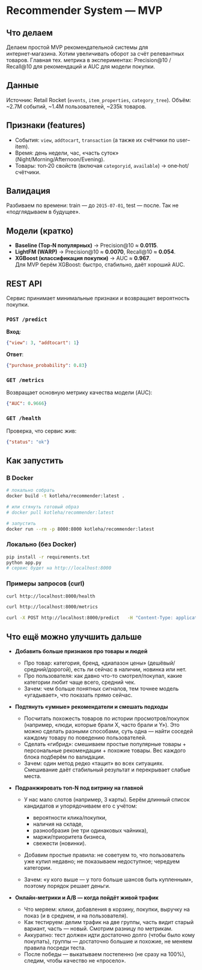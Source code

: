# Recommender System — MVP

## Что делаем
Делаем простой MVP рекомендательной системы для интернет‑магазина. Хотим увеличивать оборот за счёт релевантных товаров.
Главная тех. метрика в экспериментах: Precision@10 / Recall@10 для рекомендаций и AUC для модели покупки.

## Данные
Источник: Retail Rocket (`events`, `item_properties`, `category_tree`).
Объём: ~2.7M событий, ~1.4M пользователей, ~235k товаров.

## Признаки (features)
- События: `view`, `addtocart`, `transaction` (а также их счётчики по user–item).
- Время: день недели, час, «часть суток» (Night/Morning/Afternoon/Evening).
- Товары: топ‑20 свойств (включая `categoryid`, `available`) → one‑hot/счётчики.

## Валидация
Разбиваем по времени: train — до `2015‑07‑01`, test — после. Так не «подглядываем в будущее».

## Модели (кратко)
- **Baseline (Top‑N популярных)** → Precision@10 ≈ **0.0115**.  
- **LightFM (WARP)** → Precision@10 ≈ **0.0070**, Recall@10 ≈ **0.054**.  
- **XGBoost (классификация покупки)** → AUC ≈ **0.967**.  
Для MVP берём XGBoost: быстро, стабильно, даёт хороший AUC.

## REST API
Сервис принимает минимальные признаки и возвращает вероятность покупки.

### `POST /predict`
**Вход**:
```json
{"view": 3, "addtocart": 1}
```
**Ответ**:
```json
{"purchase_probability": 0.83}
```

### `GET /metrics`
Возвращает основную метрику качества модели (AUC):
```json
{"AUC": 0.9666}
```

### `GET /health`
Проверка, что сервис жив:
```json
{"status": "ok"}
```

## Как запустить

### В Docker
```bash
# локально собрать
docker build -t kotleha/recommender:latest .

# или стянуть готовый образ
# docker pull kotleha/recommender:latest

# запустить
docker run --rm -p 8000:8000 kotleha/recommender:latest
```

### Локально (без Docker)
```bash
pip install -r requirements.txt
python app.py
# сервис будет на http://localhost:8000
```

### Примеры запросов (curl)
```bash
curl http://localhost:8000/health

curl http://localhost:8000/metrics

curl -X POST http://localhost:8000/predict   -H "Content-Type: application/json"   -d '{"view": 3, "addtocart": 1}'
```

## Что ещё можно улучшить дальше

* **Добавить больше признаков про товары и людей**

  * Про товар: категория, бренд, «диапазон цены» (дешёвый/средний/дорогой), есть ли сейчас в наличии, новинка или нет.
  * Про пользователя: как давно что-то смотрел/покупал, какие категории любит чаще всего, средний чек.
  * Зачем: чем больше понятных сигналов, тем точнее модель «угадывает», что показать прямо сейчас.

* **Подтянуть «умные» рекомендатели и смешать подходы**

  * Посчитать похожесть товаров по истории просмотров/покупок (например, «люди, которые брали X, часто брали и Y»). Это можно сделать разными способами, суть одна — найти соседей каждому товару по поведению пользователей.
  * Сделать «гибрид»: смешиваем простые популярные товары + персональные рекомендации + похожие товары. Вес каждого блока подберём по валидации.
  * Зачем: один метод редко «тащит» во всех ситуациях. Смешивание даёт стабильный результат и перекрывает слабые места.

* **Подранжировать топ-N под витрину на главной**

  * У нас мало слотов (например, 3 карты). Берём длинный список кандидатов и упорядочиваем его с учётом:

    * вероятности клика/покупки,
    * наличия на складе,
    * разнообразия (не три одинаковых чайника),
    * маржи/приоритета бизнеса,
    * свежести (новинки).
  * Добавим простые правила: не советуем то, что пользователь уже купил недавно; не показываем недоступное; чередуем категории.
  * Зачем: «у кого выше — у того больше шансов быть купленным», поэтому порядок решает деньги.

* **Онлайн-метрики и A/B — когда пойдёт живой трафик**

  * Что меряем: клики, добавления в корзину, покупки, выручку на показ (и в среднем, и на пользователя).
  * Как тестируем: делим трафик на две группы, часть видит старый вариант, часть — новый. Смотрим разницу по метрикам.
  * Аккуратно: тест должен идти достаточно долго (чтобы было кому покупать), группы — достаточно большие и похожие, не меняем правила посреди теста.
  * После победы — выкатываем постепенно (не сразу на 100%), следим, чтобы качество не «просело».
